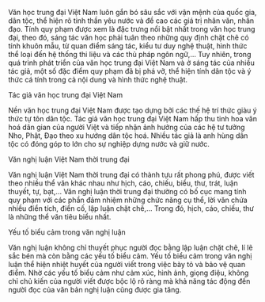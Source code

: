 Văn học trung đại Việt Nam luôn gắn bó sâu sắc với vận mệnh của quốc gia, dân tộc, thể hiện rõ tinh thần yêu nước và đề cao các giá trị nhân văn, nhân đạo. Tính quy phạm được xem là đặc trưng nổi bật nhất trong văn học trung đại, theo đó, sáng tác văn học phải tuân theo những quy định chặt chẽ có tính khuôn mẫu, từ quan điểm sáng tác, kiểu tư duy nghệ thuật, hình thức thể loại đến hệ thống thi liệu và các thủ pháp ngôn ngữ,... Tuy nhiên, trong quá trình phát triển của văn học trung đại Việt Nam và ở sáng tác của nhiều tác giả, một số đặc điểm quy phạm đã bị phá vỡ, thể hiện tính dân tộc và ý thức cá tính trong cả nội dung và hình thức nghệ thuật.

Tác giả văn học trung đại Việt Nam

Nền văn học trung đại Việt Nam được tạo dựng bởi các thế hệ trí thức giàu ý thức tự tôn dân tộc. Tác giả văn học trung đại Việt Nam hấp thu tinh hoa văn hoá dân gian của người Việt và tiếp nhận ảnh hưởng của các hệ tư tưởng Nho, Phật, Đạo theo xu hướng dân tộc hoá. Nhiều tác giả là anh hùng dân tộc có đóng góp to lớn cho sự nghiệp dựng nước và giữ nước.

Văn nghị luận Việt Nam thời trung đại

Văn nghị luận Việt Nam thời trung đại có thành tựu rất phong phú, được viết theo nhiều thể văn khác nhau như hịch, cáo, chiếu, biểu, thư, trát, luận thuyết, tự, bạt,... Văn nghị luận thời trung đại thường có bố cục mang tính quy phạm với các phần đảm nhiệm những chức năng cụ thể, lời văn chứa nhiều điển tích, điển cố, lập luận chặt chẽ,... Trong đó, hịch, cáo, chiếu, thư là những thể văn tiêu biểu nhất.

Yếu tố biểu cảm trong văn nghị luận

Văn nghị luận không chỉ thuyết phục người đọc bằng lập luận chặt chẽ, lí lẽ sắc bén mà còn bằng các yếu tố biểu cảm. Yếu tố biểu cảm trong văn nghị luận thể hiện nhiệt huyết của người viết trong việc bày tỏ và bảo vệ quan điểm. Nhờ các yếu tố biểu cảm như cảm xúc, hình ảnh, giọng điệu, không chỉ chủ kiến của người viết được bộc lộ rõ ràng mà khả năng tác động đến người đọc của văn bản nghị luận cũng được gia tăng.